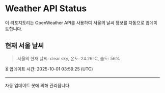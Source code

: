 
# Weather API Status

이 리포지토리는 OpenWeather API를 사용하여 서울의 날씨 정보를 자동으로 업데이트합니다.

## 현재 서울 날씨
> 서울의 현재 날씨: clear sky, 온도: 24.26°C, 습도: 56%

⏳ 업데이트 시간: 2025-10-01 03:59:25 (UTC)

---
자동 업데이트 봇에 의해 관리됩니다.
